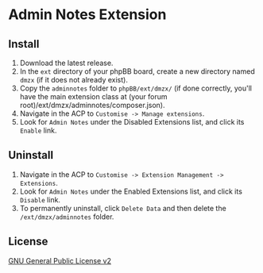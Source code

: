 # Admin Notes Extension

## Install
1. Download the latest release.
2. In the `ext` directory of your phpBB board, create a new directory named `dmzx` (if it does not already exist).
3. Copy the `adminnotes` folder to `phpBB/ext/dmzx/` (if done correctly, you'll have the main extension class at (your forum root)/ext/dmzx/adminnotes/composer.json).
4. Navigate in the ACP to `Customise -> Manage extensions`.
5. Look for `Admin Notes` under the Disabled Extensions list, and click its `Enable` link.

## Uninstall
1. Navigate in the ACP to `Customise -> Extension Management -> Extensions`.
2. Look for `Admin Notes` under the Enabled Extensions list, and click its `Disable` link.
3. To permanently uninstall, click `Delete Data` and then delete the `/ext/dmzx/adminnotes` folder.

## License
[GNU General Public License v2](http://opensource.org/licenses/GPL-2.0)
